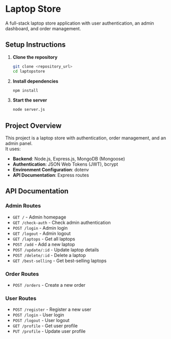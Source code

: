 # Laptop Store

A full-stack laptop store application with user authentication, an admin dashboard, and order management.

## Setup Instructions

1. **Clone the repository**
   ```sh
   git clone <repository_url>
   cd laptopstore
   ```

2. **Install dependencies**
   ```sh
   npm install
   ```

3. **Start the server**
   ```sh
   node server.js
   ```

## Project Overview

This project is a laptop store with authentication, order management, and an admin panel.  
It uses:
- **Backend**: Node.js, Express.js, MongoDB (Mongoose)
- **Authentication**: JSON Web Tokens (JWT), bcrypt
- **Environment Configuration**: dotenv
- **API Documentation**: Express routes

## API Documentation

### Admin Routes
- `GET /` - Admin homepage
- `GET /check-auth` - Check admin authentication
- `POST /login` - Admin login
- `GET /logout` - Admin logout
- `GET /laptops` - Get all laptops
- `POST /add` - Add a new laptop
- `POST /update/:id` - Update laptop details
- `POST /delete/:id` - Delete a laptop
- `GET /best-selling` - Get best-selling laptops

### Order Routes
- `POST /orders` - Create a new order

### User Routes
- `POST /register` - Register a new user
- `POST /login` - User login
- `POST /logout` - User logout
- `GET /profile` - Get user profile
- `PUT /profile` - Update user profile


